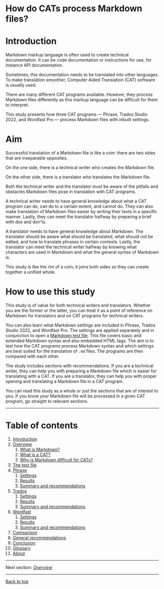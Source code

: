 How do CATs process Markdown files? <!--Lepiej może: How CATs process Markdown files - JK--> <!-- Wolę pytanie, zostawiam, jak jest :) - P -->
===

# Introduction

Markdown markup language is often used to create technical documentation. It can be code documentation or instructions for use, for instance API documentation.

Sometimes, this documentation needs to be translated into other languages. To make translation smoother, Computer Aided Translation (CAT) software is usually used.

There are many different CAT programs available. However, they process Markdown files differently as this markup language can be difficult for them to interpret.

This study presents how three CAT programs — Phrase, Trados Studio 2022, and Wordfast Pro — process Markdown files with inbuilt settings.

# Aim <!--To jest fragment pasujący bardziej do opisu, o celu jest w akapicie poniżej. Może połączyć go z Introduction, skondensować, są to ciekawe informacje i fajnie jest to napisane, tylko też nie wiem, czy znalazłyby się w instrukcji, ale jakby je napisać w taki sposób, żeby uzasadniały, po co ta instrukcja powstała, to jak najbardziej - JK-->
<!-- Wolę to jednak tutaj zostawić, ale zostawiam to jeszcze otwarte dla @Moniki i @Marty -->

Successful translation of a Markdown file is like a coin: there are two sides that are inseparable opposites.

On the one side, there is a technical writer who creates the Markdown file.

On the other side, there is a translator who translates the Markdown file.

Both the technical writer and the translator must be aware of the pitfalls and obstacles Markdown files pose in translation with CAT programs.

A technical writer needs to have general knowledge about what a CAT program can do, can do to a certain extent, and cannot do. They can also make translation of Markdown files easier by writing their texts in a specific manner. Lastly, they can meet the translator halfway by preparing a brief with dos and don'ts.

A translator needs to have general knowledge about Markdown. The translator should be aware what should be translated, what should not be edited, and how to translate phrases in certain contexts. Lastly, the translator can meet the technical writer halfway by knowing what characters are used in Markdown and what the general syntax of Markdown is.

This study is like the rim of a coin; it joins both sides so they can create together a unified whole.

# How to use this study <!--Poniżej jest mowa o celu instrukcji, co bardziej by pasowało do akapitu powyżej - Cel. Może to przeformułować razem z powyższymi akapitami? - JK-->
<!-- Dzięki, przefrazowałem to trochę, ale jednak wolę to zostawić w tym miejscu :) - P -->

This study is of value for both technical writers and translators. Whether you are the former or the latter, you can treat it as a point of reference on Markdown for translators and on CAT programs for technical writers.

You can also learn what Markdown settings are included in Phrase, Trados Studio 2022, and Wordfast Pro. The settings are applied separately and in conjunction to open a [Markdown test file](ref-test-file.md). This file covers basic and extended Markdown syntax and also embedded HTML tags. The aim is to test how the CAT programs process Markdown syntax and which settings are best suited for the translation of `.md` files. The programs are then compared with each other.

The study includes sections with recommendations. If you are a technical writer, they can help you with preparing a Markdown file which is easier for translating with a CAT. If you are a translator, they can help you with proper opening and translating a Markdown file in a CAT program.

You can read this study as a whole or just the sections that are of interest to you. If you know your Markdown file will be processed in a given CAT program, go straight to relevant sections.

---
# Table of contents

1. [Introduction](index.md)
2. [Overview](ref-overview.md)
	1. [What is Markdown?](ref-markdown.md)
	2. [What is a CAT?](ref-cat.md)
	3. [Why is Markdown difficult for CATs?](ref-why-md-difficult.md)
3. [The test file](ref-test-file.md)
4. [Phrase](phrase-00-overview.md)
	1. [Settings](phrase-01-settings.md)
	2. [Results](phrase-02-results.md)
	3. [Summary and recommendations](phrase-03-summary-and-recommendations.md)
5. [Trados](trados-00-overview.md)
	1. [Settings](trados-01-settings.md)
	2. [Results](trados-02-results.md)
	3. [Summary and recommendations](trados-03-summary-and-recommendations.md)
6. [Wordfast](wordfast-00-overview.md)
	1. [Settings](wordfast-01-settings.md)
	2. [Results](wordfast-02-results.md)
	3. [Summary and recommendations](wordfast-03-summary-and-recommendations.md)
7. [Comparison](top-comparison.md)
8. [General recommendations](top-general-rec.md)
9. [Conclusion](top-conclusion.md)
10. [Glossary](glossary.md)
11. [About](about.md)

---

Next section: *[Overview](ref-overview.md)*

---

[Back to top](#introduction)